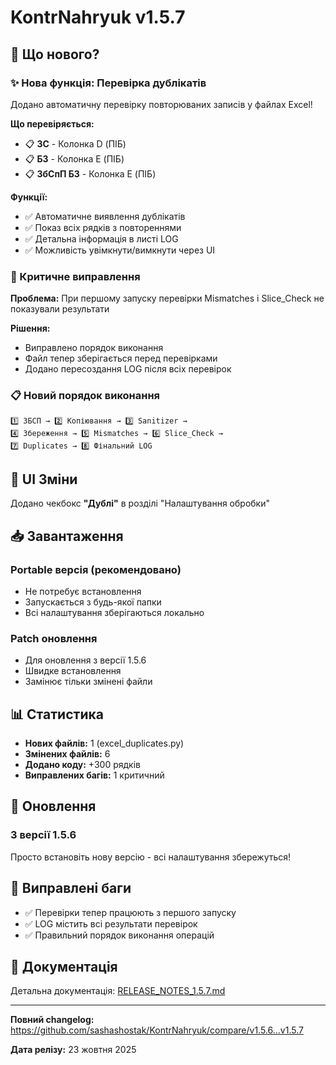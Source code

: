 # KontrNahryuk v1.5.7

## 🎯 Що нового?

### ✨ Нова функція: Перевірка дублікатів

Додано автоматичну перевірку повторюваних записів у файлах Excel!

**Що перевіряється:**
- 📋 **ЗС** - Колонка D (ПІБ)
- 📋 **БЗ** - Колонка E (ПІБ)  
- 📋 **3бСпП БЗ** - Колонка E (ПІБ)

**Функції:**
- ✅ Автоматичне виявлення дублікатів
- ✅ Показ всіх рядків з повтореннями
- ✅ Детальна інформація в листі LOG
- ✅ Можливість увімкнути/вимкнути через UI

### 🐛 Критичне виправлення

**Проблема:** При першому запуску перевірки Mismatches і Slice_Check не показували результати

**Рішення:** 
- Виправлено порядок виконання
- Файл тепер зберігається перед перевірками
- Додано пересоздання LOG після всіх перевірок

### 📋 Новий порядок виконання

```
1️⃣ 3БСП → 2️⃣ Копіювання → 3️⃣ Sanitizer → 
4️⃣ Збереження → 5️⃣ Mismatches → 6️⃣ Slice_Check → 
7️⃣ Duplicates → 8️⃣ Фінальний LOG
```

## 🎨 UI Зміни

Додано чекбокс **"Дублі"** в розділі "Налаштування обробки"

## 📥 Завантаження

### Portable версія (рекомендовано)
- Не потребує встановлення
- Запускається з будь-якої папки
- Всі налаштування зберігаються локально

### Patch оновлення
- Для оновлення з версії 1.5.6
- Швидке встановлення
- Замінює тільки змінені файли

## 📊 Статистика

- **Нових файлів:** 1 (excel_duplicates.py)
- **Змінених файлів:** 6
- **Додано коду:** +300 рядків
- **Виправлених багів:** 1 критичний

## 🔄 Оновлення

### З версії 1.5.6
Просто встановіть нову версію - всі налаштування збережуться!

## 🐞 Виправлені баги

- ✅ Перевірки тепер працюють з першого запуску
- ✅ LOG містить всі результати перевірок
- ✅ Правильний порядок виконання операцій

## 📖 Документація

Детальна документація: [RELEASE_NOTES_1.5.7.md](./RELEASE_NOTES_1.5.7.md)

---

**Повний changelog:** https://github.com/sashashostak/KontrNahryuk/compare/v1.5.6...v1.5.7

**Дата релізу:** 23 жовтня 2025

